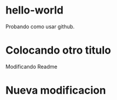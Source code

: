 # hello-world
Probando como usar github.

# Colocando otro titulo
Modificando Readme

# Nueva modificacion
